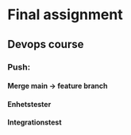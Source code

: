 # Final assignment
## Devops course
### Push:
#### Merge main -> feature branch
#### Enhetstester
#### Integrationstest


